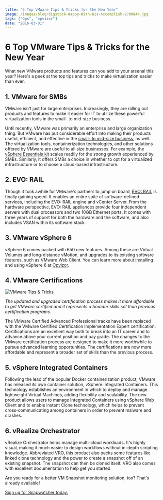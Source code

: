 ```yaml
---
title: "6 Top VMware Tips & Tricks for the New Year"
image: /images/blog/bigstock-Happy-With-His-Accomplish-2790844.jpg
tags: ["Ops", "opvizor"]
date: "2016-03-01"
---
```


# 6 Top VMware Tips & Tricks for the New Year

What new VMware products and features can you add to your arsenal this year? Here's a peek at the top tips and tricks to make virtualization easier than ever.

## 1\. VMware for SMBs

VMware isn't just for large enterprises. Increasingly, they are rolling out products and features to make it easier for IT to utilize these powerful virtualization tools in the small- to mid-size business.

Until recently, VMware was primarily an enterprise and large organization thing. But VMware has put considerable effort into making their products useful, efficient, and effective in the [small- to mid-size business](http://searchvmware.techtarget.com/feature/VMware-for-small-business-IT-infrastructures-Top-5-tips), as well. The virtualization tools, containerization technologies, and other solutions offered by VMware are useful to all size businesses. For example, the [vSphere Essentials kit](http://searchvmware.techtarget.com/feature/VMware-for-small-business-IT-infrastructures-Top-5-tips) scales readily for the strong growth experienced by SMBs. Similarly, it offers SMBs a choice in whether to opt for a virtualized infrastructure or to choose a cloud-based infrastructure.

## 2\. EVO: RAIL

Though it took awhile for VMware's partners to jump on board, [EVO: RAIL](http://www.vmware.com/radius/meet-vmware-evorail-new-building-block-sddc/) is finally gaining speed. It enables an entire suite of software-defined services, including the EVO: RAIL engine and vCenter Server. From the hardware perspective, EVO: RAIL appliances provide four independent servers with dual processors and two 10GB Ethernet ports. It comes with three years of support for both the hardware and the software, and also includes VSAN within its software stack.

## 3\. VMware vSphere 6

vSphere 6 comes packed with 650 new features. Among these are Virtual Volumes and long-distance vMotion, and upgrades to its existing software features, such as VMware Web Client. You can learn more about installing and using vSphere 6 at [Opvizor](/blog/installing-vsphere-6-vcsa-vcenter-server-appliance/).

## 4\. VMware Certifications

![VMware Tips & Tricks](/images/blog/bigstock-Happy-With-His-Accomplish-2790844.jpg)

_The updated and upgraded certification process makes it more affordable to get VMware certified and it represents a broader skills set than previous certification programs._

The VMware Certified Advanced Professional tracks have been replaced with the VMware Certified Certification Implementation Expert certification. Certifications are an excellent way both to break into an IT career and to advance above your current position and pay grade. The changes to the VMware certification process are designed to make it more worthwhile to pursue advanced learning opportunities. The certifications are now more affordable and represent a broader set of skills than the previous process.

## 5\. vSphere Integrated Containers

Following the lead of the popular Docker containerization product, VMware has released its own container solution, vSphere Integrated Containers. This technology establishes an environment in which to deploy and manage lightweight Virtual Machines, adding flexibility and scalability. The new product allows users to manage Integrated Containers using vSphere Web Client and to enable Instant Clone technology, which helps to prevent cross-communicating among containers in order to prevent malware and crashes.

## 6\. vRealize Orchestrator

vRealize Orchestrator helps manage multi-cloud workloads. It's highly visual, making it much easier to design workflows without in-depth scripting knowledge. Abbreviated VRO, this product also packs some features like linked clone technology and the power to create a snapshot off of an existing snapshot. The snapshot can then be cloned itself. VRO also comes with excellent documentation to help get you started.

Are you ready for a better VM Snapshot monitoring solution, too? That's already available! 

[Sign up for Snapwatcher today.](http://try.opvizor.com/snapwatcher/)
